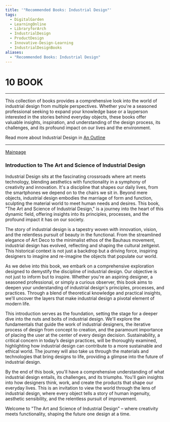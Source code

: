 ```yaml
---
title: '"Recommended Books: Industrial Design"'
tags:
  - DigitalGarden
  - LearningOnline
  - LibraryforArch
  - IndustrialDesign
  - ProductDesign
  - Innovative-Design-Learning
  - IndustrialDesignBooks
aliases:
  - "Recommended Books: Industrial Design"
---
```

# 10 BOOK
---
This collection of books provides a comprehensive look into the world of industrial design from multiple perspectives. Whether you're a seasoned professional seeking to expand your knowledge base or a layperson interested in the stories behind everyday objects, these books offer valuable insights, inspiration, and understanding of the design process, its challenges, and its profound impact on our lives and the environment.

Read more about Industrial Design in [An Outline](obsidian://open?vault=MyVault&file=content_en%2FIndustrial%20Design%2FAn%20Outline)


---
[Mainpage](Intro)

### Introduction to The Art and Science of Industrial Design

Industrial Design sits at the fascinating crossroads where art meets technology, blending aesthetics with functionality in a symphony of creativity and innovation. It's a discipline that shapes our daily lives, from the smartphones we depend on to the chairs we sit in. Beyond mere objects, industrial design embodies the marriage of form and function, sculpting the material world to meet human needs and desires. This book, "The Art and Science of Industrial Design," is a journey into the heart of this dynamic field, offering insights into its principles, processes, and the profound impact it has on our society.

The story of industrial design is a tapestry woven with innovation, vision, and the relentless pursuit of beauty in the functional. From the streamlined elegance of Art Deco to the minimalist ethos of the Bauhaus movement, industrial design has evolved, reflecting and shaping the cultural zeitgeist. This historical context is not just a backdrop but a driving force, inspiring designers to imagine and re-imagine the objects that populate our world.

As we delve into this book, we embark on a comprehensive exploration designed to demystify the discipline of industrial design. Our objective is not just to inform but to inspire. Whether you're an aspiring designer, a seasoned professional, or simply a curious observer, this book aims to deepen your understanding of industrial design's principles, processes, and practices. Through a blend of theoretical knowledge and practical insights, we'll uncover the layers that make industrial design a pivotal element of modern life.

This introduction serves as the foundation, setting the stage for a deeper dive into the nuts and bolts of industrial design. We'll explore the fundamentals that guide the work of industrial designers, the iterative process of design from concept to creation, and the paramount importance of placing the user at the center of every design decision. Sustainability, a critical concern in today’s design practices, will be thoroughly examined, highlighting how industrial design can contribute to a more sustainable and ethical world. The journey will also take us through the materials and technologies that bring designs to life, providing a glimpse into the future of industrial design.

By the end of this book, you'll have a comprehensive understanding of what industrial design entails, its challenges, and its triumphs. You'll gain insights into how designers think, work, and create the products that shape our everyday lives. This is an invitation to view the world through the lens of industrial design, where every object tells a story of human ingenuity, aesthetic sensibility, and the relentless pursuit of improvement.

Welcome to "The Art and Science of Industrial Design" – where creativity meets functionality, shaping the future one design at a time.